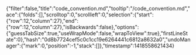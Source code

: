 {"filter":false,"title":"code_convention.md","tooltip":"/code_convention.md","ace":{"folds":[],"scrolltop":0,"scrollleft":0,"selection":{"start":{"row":12,"column":27},"end":{"row":12,"column":27},"isBackwards":false},"options":{"guessTabSize":true,"useWrapMode":false,"wrapToView":true},"firstLineState":0},"hash":"0d8b7724cef5c0c1cc19e6264441c6812a8632a0","undoManager":{"mark":0,"position":-1,"stack":[]},"timestamp":1418558621434}